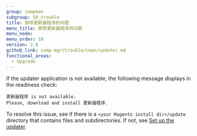 ```yaml
---
group: compman
subgroup: 50_trouble
title: 排除更新器程序的问题
menu_title: 排除更新器程序的问题
menu_node:
menu_order: 10
version: 2.0
github_link: comp-mgr/trouble/cman/updater.md
functional_areas:
  - Upgrade
---
```


If the updater application is not available, the following message displays in the readiness check:

	更新器程序 is not available. 
	Please, download and install 更新器程序.

To resolve this issue, see if there is a `<your Magento install dir>/update` directory that contains files and subdirectories. If not, see <a href="{{ page.baseurl }}/install-gde/prereq/prereq_updater.html">Set up the updater</a>.
